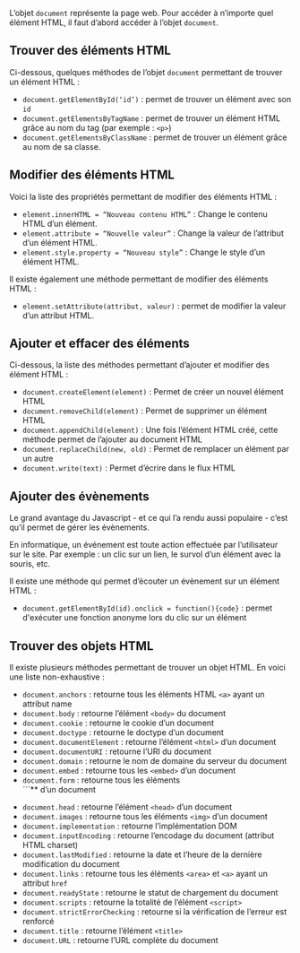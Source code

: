 L’objet ```document``` représente la page web. Pour accéder à n’importe quel élément HTML, il faut d’abord accéder à l’objet ```document```.

## Trouver des éléments HTML

Ci-dessous, quelques méthodes de l’objet ```document``` permettant de trouver un élément HTML :

- ```document.getElementById(‘id’)``` : permet de trouver un élément avec son ```id```
- ```document.getElementsByTagName``` : permet de trouver un élément HTML grâce au nom du tag (par exemple : ```<p>```)
- ```document.getElementsByClassName``` : permet de trouver un élément grâce au nom de sa classe.

## Modifier des éléments HTML

Voici la liste des propriétés permettant de modifier des éléments HTML :

- ```element.innerHTML = “Nouveau contenu HTML”``` : Change le contenu HTML d’un élément.
- ```element.attribute = “Nouvelle valeur”``` : Change la valeur de l’attribut d’un élément HTML.
- ```element.style.property = “Nouveau style”``` : Change le style d’un élément HTML.

Il existe également une méthode permettant de modifier des éléments HTML :

- ```element.setAttribute(attribut, valeur)``` : permet de modifier la valeur d’un attribut HTML.

## Ajouter et effacer des éléments

Ci-dessous, la liste des méthodes permettant d’ajouter et modifier des élément HTML : 

- ```document.createElement(element)``` : Permet de créer un nouvel élément HTML
- ```document.removeChild(element)``` : Permet de supprimer un élément HTML
- ```document.appendChild(element)``` : Une fois l’élément HTML créé, cette méthode permet de l’ajouter au document HTML
- ```document.replaceChild(new, old)``` : Permet de remplacer un élément par un autre
- ```document.write(text)``` : Permet d’écrire dans le flux HTML

## Ajouter des évènements

Le grand avantage du Javascript - et ce qui l’a rendu aussi populaire - c’est qu’il permet de gérer les évènements. 

En informatique, un événement est toute action effectuée par l’utilisateur sur le site. Par exemple : un clic sur un lien, le survol d’un élément avec la souris, etc.

Il existe une méthode qui permet d’écouter un évènement sur un élément HTML :

- ```document.getElementById(id).onclick = function(){code}``` : permet d'exécuter une fonction anonyme lors du clic sur un élément

## Trouver des objets HTML

Il existe plusieurs méthodes permettant de trouver un objet HTML. En voici une liste non-exhaustive :

- ```document.anchors``` : retourne tous les éléments HTML ```<a>``` ayant un attribut name
- ```document.body``` : retourne l’élément ```<body>``` du document
- ```document.cookie``` : retourne le cookie d’un document
- ```document.doctype``` : retourne le doctype d’un document
- ```document.documentElement``` : retourne l’élément ```<html>``` d’un document
- ```document.documentURI``` : retourne l’URI du document
- ```document.domain``` : retourne le nom de domaine du serveur du document
- ```document.embed``` : retourne tous les ```<embed>``` d’un document
- ```document.form``` : retourne tous les éléments **<form>**```** d’un document
- ```document.head``` : retourne l’élément ```<head>``` d’un document
- ```document.images``` : retourne tous les éléments ```<img>``` d’un document
- ```document.implementation``` : retourne l’implémentation DOM
- ```document.inputEncoding``` : retourne l’encodage du document (attribut HTML charset)
- ```document.lastModified``` : retourne la date et l’heure de la dernière modification du document
- ```document.links``` : retourne tous les éléments ```<area>``` et ```<a>``` ayant un attribut ```href```
- ```document.readyState``` : retourne le statut de chargement du document
- ```document.scripts``` : retourne la totalité de l’élément ```<script>```
- ```document.strictErrorChecking``` : retourne si la vérification de l’erreur est renforcé
- ```document.title``` : retourne l’élément ```<title>```
- ```document.URL``` : retourne l’URL complète du document